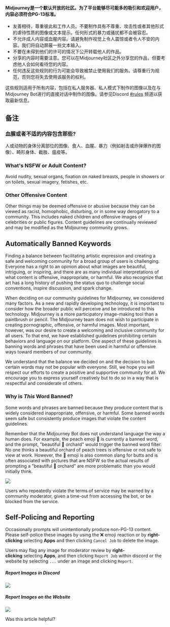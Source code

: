 

#### Midjourney是一个默认开放的社区。为了平台能够尽可能多的吸引和欢迎用户，内容必须符合PG-13标准。

-   友善相待，尊重彼此和工作人员。不要制作具有不尊重、攻击性或者其他形式的虐待性质的图像或文本提示。任何形式的暴力或骚扰都不会被容忍。
-   不允许成人内容或血腥内容。请避免制作视觉上令人震惊或者令人不安的内容。我们将自动屏蔽一些文本输入。
-   不要在未得到他们的许可的情况下公开转载他人的作品。
-   分享的内容时需要注意。您可以在Midjourney社区之外分享您的作品，但要考虑他人会如何看待您的内容。
-   任何违反这些规则的行为可能会导致被禁止使用我们的服务。请尊重行为规范，否则您将失去使用该服务的权利。

这些规则适用于所有内容，包括在私人服务器、私人模式下制作的图像以及在与Midjourney Bot进行的直接对话中制作的图像。请参见Discord [#rules](https://discord.com/channels/662267976984297473/964598182225002516) 频道以获取最新信息。

## 备注

### 血腥或者不适的内容包含那些?

人或动物的身体分离部位的图像、食人、血腥、暴力（例如射击或炸弹爆炸的图像）、畸形身体、截肢、瘟疫等。

### What's NSFW or Adult Content?

Avoid nudity, sexual organs, fixation on naked breasts, people in showers or on toilets, sexual imagery, fetishes, etc.

### Other Offensive Content

Other things may be deemed offensive or abusive because they can be viewed as racist, homophobic, disturbing, or in some way derogatory to a community. This includes naked children and offensive images of celebrities or public figures. Content guidelines are continually reviewed and may be modified as the Midjourney community grows.

## Automatically Banned Keywords

Finding a balance between facilitating artistic expression and creating a safe and welcoming community for a broad group of users is challenging. Everyone has a right to an opinion about what images are beautiful, intriguing, or inspiring, and there are as many individual interpretations of what content is offensive, inappropriate, or harmful. We also recognize that art has a long history of pushing the status quo to challenge social conventions, inspire discussion, and spark change.

When deciding on our community guidelines for Midjourney, we considered many factors. As a new and rapidly developing technology, it is important to consider how the broader public will perceive and be introduced to this technology. Midjourney is a more participatory image-making tool than a paintbrush or pencil. The Midjourney team does not wish to participate in creating pornographic, offensive, or harmful images. Most important, however, was our desire to create a welcoming and inclusive community for all users. To that end, we have established guidelines prohibiting certain behaviors and language on our platform. One aspect of these guidelines is banning words and phrases that have been used in harmful or offensive ways toward members of our community.

We understand that the balance we decided on and the decision to ban certain words may not be popular with everyone. Still, we hope you will respect our efforts to create a positive and supportive community for all. We encourage you to express yourself creatively but to do so in a way that is respectful and considerate of others.

### Why is _This_ Word Banned?

Some words and phrases are banned because they produce content that is widely considered inappropriate, offensive, or harmful. Some banned words seem safe but consistently produce images that violate the content guidelines.

Remember that the Midjourney Bot does not understand language the way a human does. For example, the peach emoji 🍑 is currently a banned word, and the prompt, "beautiful 🍑 orchard" would trigger the banned word filter. No one thinks a beautiful orchard of peach trees is offensive or not safe to view at work. However, the 🍑 emoji is also common slang for butts and is often associated with pictures that are NSFW so the actual results of prompting a "beautiful 🍑 orchard" are more problematic than you would initially think.

![](https://cdn.document360.io/3040c2b6-fead-4744-a3a9-d56d621c6c7e/Images/Documentation/MJ_banned_prompt_popup.png)

Users who repeatedly violate the terms of service may be warned by a community moderator, given a time-out from accessing the bot, or be blocked from the service.

## Self-Policing and Reporting

Occasionally prompts will unintentionally produce non-PG-13 content. Please self-police these images by using the ❌ emoji reaction or by **right-clicking** selecting **Apps** and then clicking `Cancel Job` to delete the image.

Users may flag any image for moderator review by **right-clicking** selecting **Apps**, and then clicking `Report Job` within discord or the website by selecting `...` under an image and clicking `Report`.

##### Report Images in Discord

![](https://cdn.document360.io/3040c2b6-fead-4744-a3a9-d56d621c6c7e/Images/Documentation/MJ_Report_App.png)

##### Report Images on the Website

![](https://cdn.document360.io/3040c2b6-fead-4744-a3a9-d56d621c6c7e/Images/Documentation/MJ_Report_web.png)

Was this article helpful?